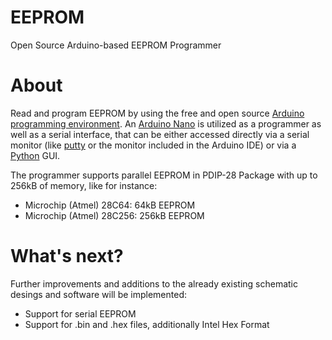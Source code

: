 # EEPROM
Open Source Arduino-based EEPROM Programmer

# About
Read and program EEPROM by using the free and open source [Arduino programming environment](https://www.arduino.cc/en/software). An [Arduino Nano](https://store.arduino.cc/arduino-nano) is utilized as a programmer as well as a serial interface, that can be either accessed directly via a serial monitor (like [putty](https://www.putty.org/) or the monitor included in the Arduino IDE) or via a [Python](https://www.python.org/) GUI.

The programmer supports parallel EEPROM in PDIP-28 Package with up to 256kB of memory, like for instance:
* Microchip (Atmel) 28C64: 64kB EEPROM
* Microchip (Atmel) 28C256: 256kB EEPROM

# What's next?
Further improvements and additions to the already existing schematic desings and software will be implemented:
* Support for serial EEPROM
* Support for .bin and .hex files, additionally Intel Hex Format
